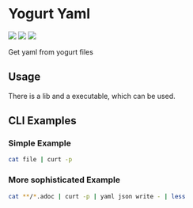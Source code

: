 # Yogurt Yaml

![](https://github.com/yocurt/yogurt-yaml/workflows/Cargo%20Release/badge.svg)
![](https://github.com/yocurt/yogurt-yaml/workflows/Rust%20Build%20Pipeline/badge.svg?branch=master)
![](https://github.com/yocurt/yogurt-yaml/workflows/Trigger%20Docs%20Update/badge.svg)

Get yaml from yogurt files

## Usage

There is a lib and a executable, which can be used.

## CLI Examples

### Simple Example

``` bash
cat file | curt -p
```

### More sophisticated Example

``` bash
cat **/*.adoc | curt -p | yaml json write - | less
```
